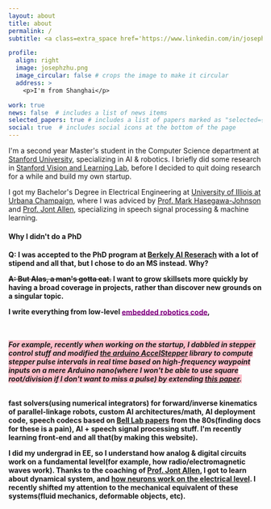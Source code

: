 ```yaml
---
layout: about
title: about
permalink: /
subtitle: <a class=extra_space href='https://www.linkedin.com/in/joseph-z-38023113b/'>Linkedin</a> <a class=extra_space href='https://scholar.google.com/citations?user=ss3SR9YAAAAJ&hl=en'>Google Scholar</a> <a class=extra_space href='https://github.com/JunzheJosephZhu'>Github</a> <a href=# class="collapsible extra_space">Wechat</a> <a class="content">josephz2000</a> 

profile:
  align: right
  image: josephzhu.png
  image_circular: false # crops the image to make it circular
  address: >
    <p>I'm from Shanghai</p>

work: true
news: false  # includes a list of news items
selected_papers: true # includes a list of papers marked as "selected={true}"
social: true  # includes social icons at the bottom of the page
---
```

I'm a second year Master's student in the Computer Science department at <a href="#">Stanford University</a>, specializing in AI & robotics. I briefly did some research in <a href="https://svl.stanford.edu/">Stanford Vision and Learning Lab</a>, before I decided to quit doing research for a while and build my own startup. 

I got my Bachelor's Degree in Electrical Engineering at <a href="https://en.wikipedia.org/wiki/University_of_Illinois_Urbana-Champaign">University of Illiois at Urbana Champaign</a>, where I was adviced by <a href="http://www.ifp.illinois.edu/~hasegawa/">Prof. Mark Hasegawa-Johnson</a> and <a href="https://www.youtube.com/watch?v=7u7vIZMoXXo">Prof. Jont Allen</a>, specializing in speech signal processing & machine learning.

<h4>Why I didn't do a PhD<h4>
<p><b>Q</b>: I was accepted to the PhD program at <a href="https://bair.berkeley.edu/">Berkely AI Reserach</a> with a lot of stipend and all that, but I chose to do an MS instead. Why?</p>
<p><s><b>A</b>: But Alas, a man's gotta eat.</s> I want to grow skillsets more quickly by having a broad coverage in projects, rather than discover new grounds on a singular topic.</p>

<p>I write everything from low-level <a style="padding-top: 200pt; margin-top: -200pt; color:purple;" id="embedded-code" href="#embedded-code" class="collapsible">embedded robotics code</a>,

 <i class="content" style="background-color:pink"><br><br>For example, recently when working on the startup, I dabbled in stepper control stuff and modified <a href="https://www.airspayce.com/mikem/arduino/AccelStepper/">the arduino AccelStepper</a> library to compute stepper pulse intervals in real time based on high-frequency waypoint inputs on a mere Arduino nano(where I won't be able to use square root/division if I don't want to miss a pulse) by extending <a href="https://www.embedded.com/generate-stepper-motor-speed-profiles-in-real-time/">this paper</a>. <br><br> </i>
 
 fast solvers(using numerical integrators) for forward/inverse kinematics of parallel-linkage robots, custom AI architectures/math, AI deployment code, speech codecs based on <a href="https://www.researchgate.net/publication/3999091_Code-excited_Linear_Prediction_CELP_High_Quality_Speech_at_Very_Low_Bit_Rates"> Bell Lab papers</a> from the 80s(finding docs for these is a pain), AI + speech signal processing stuff. I'm recently learning front-end and all that(by making this website).</p>
 <p> I did my undergrad in EE, so I understand how analog & digital circuits work on a fundamental level(for example, how radio/electromagnetic waves work). Thanks to the coaching of <a href="https://math.illinois.edu/resources/department-resources/syllabus-math-487">Prof. Jont Allen</a>, I got to learn about dynamical system, and <a href="https://auditorymodels.org/index.php?n=Courses.ECE498-ECENeuroScience-S21">how neurons work on the electrical level</a>. I recently shifted my attention to the mechanical equivalent of these systems(fluid mechanics, deformable objects, etc).</p>


